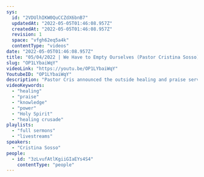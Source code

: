 ```yaml
---
sys:
  id: "2VDUlhIKW0QuCCZdX6bnB7"
  updatedAt: "2022-05-05T01:46:08.957Z"
  createdAt: "2022-05-05T01:46:08.957Z"
  revision: 1
  space: "vfgh62eq5a4k"
  contentType: "videos"
date: "2022-05-05T01:46:08.957Z"
title: "05/04/2022 | We Have to Empty Ourselves (Pastor Cristina Sosso)"
slug: "OP1LYbaiWqY"
videoLink: "https://youtu.be/OP1LYbaiWqY"
YoutubeID: "OP1LYbaiWqY"
description: "Pastor Cris announced the outside healing and praise service we will have in our parking lot. She shares the details of what we are doing and how we are to prepare for our first healing crusade. She mentions that in preparation for that weekend, we have to empty ourselves and learn everything from the Holy Spirit. There is so much that the Lord can do through us if we learn completely from the Holy Spirit. We could see our country turned if we empty ourselves."
videoKeywords:
  - "healing"
  - "praise"
  - "knowledge"
  - "power"
  - "Holy Spirit"
  - "healing crusade"
playlists:
  - "full sermons"
  - "livestreams"
speakers:
  - "Cristina Sosso"
people:
  - id: "3zLvufAtlKgiiGIaEYs4S4"
    contentType: "people"
---
```


